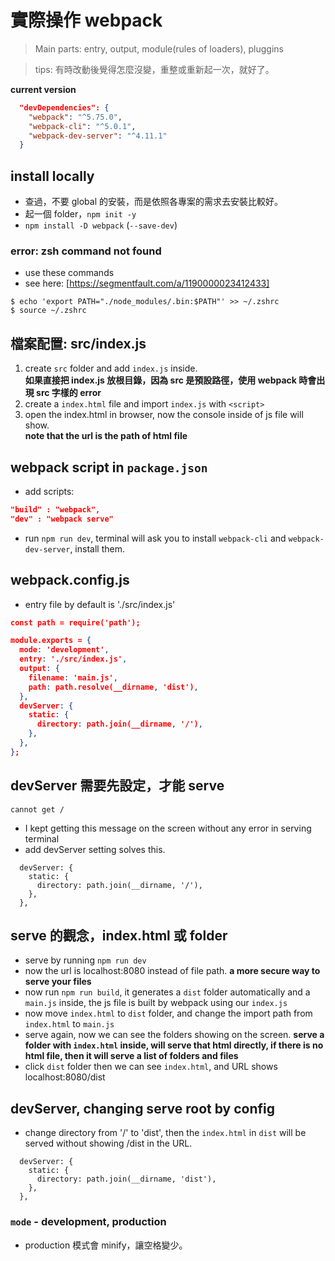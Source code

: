 # 實際操作 webpack

> Main parts: entry, output, module(rules of loaders), pluggins

> tips: 有時改動後覺得怎麼沒變，重整或重新起一次，就好了。

**current version**

```json
  "devDependencies": {
    "webpack": "^5.75.0",
    "webpack-cli": "^5.0.1",
    "webpack-dev-server": "^4.11.1"
  }
```

## install locally

- 查過，不要 global 的安裝，而是依照各專案的需求去安裝比較好。
- 起一個 folder，`npm init -y`
- `npm install -D webpack` (`--save-dev`)

### error: zsh command not found

- use these commands
- see here: [https://segmentfault.com/a/1190000023412433]

```shell
$ echo 'export PATH="./node_modules/.bin:$PATH"' >> ~/.zshrc
$ source ~/.zshrc
```

## 檔案配置: src/index.js

1. create `src` folder and add `index.js` inside.\
   **如果直接把 index.js 放根目錄，因為 src 是預設路徑，使用 webpack 時會出現 src 字樣的 error**
2. create a `index.html` file and import `index.js` with `<script>`
3. open the index.html in browser, now the console inside of js file will show.\
   **note that the url is the path of html file**

## webpack script in `package.json`

- add scripts:

```json
"build" : "webpack",
"dev" : "webpack serve"
```

- run `npm run dev`, terminal will ask you to install `webpack-cli` and `webpack-dev-server`, install them.

## webpack.config.js

- entry file by default is './src/index.js'

```json
const path = require('path');

module.exports = {
  mode: 'development',
  entry: './src/index.js',
  output: {
    filename: 'main.js',
    path: path.resolve(__dirname, 'dist'),
  },
  devServer: {
    static: {
      directory: path.join(__dirname, '/'),
    },
  },
};
```

## devServer 需要先設定，才能 serve

```
cannot get /
```

- I kept getting this message on the screen without any error in serving terminal
- add devServer setting solves this.

```
  devServer: {
    static: {
      directory: path.join(__dirname, '/'),
    },
  },
```

## serve 的觀念，index.html 或 folder

- serve by running `npm run dev`
- now the url is localhost:8080 instead of file path.
  **a more secure way to serve your files**
- now run `npm run build`, it generates a `dist` folder automatically and a `main.js` inside, the js file is built by webpack using our `index.js`
- now move `index.html` to `dist` folder, and change the import path from `index.html` to `main.js`
- serve again, now we can see the folders showing on the screen.
  **serve a folder with `index.html` inside, will serve that html directly, if there is no html file, then it will serve a list of folders and files**
- click `dist` folder then we can see `index.html`, and URL shows localhost:8080/dist

## devServer, changing serve root by config

- change directory from '/' to 'dist', then the `index.html` in `dist` will be served without showing /dist in the URL.

```
  devServer: {
    static: {
      directory: path.join(__dirname, 'dist'),
    },
  },
```

### `mode` - development, production

- production 模式會 minify，讓空格變少。
